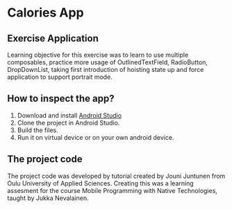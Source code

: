 # Calories App

## Exercise Application
Learning objective for this exercise was to learn to use multiple composables, practice more usage of OutlinedTextField, RadioButton, DropDownList, taking first introduction of hoisting state up and force application to support portrait mode.

## How to inspect the app?
1. Download and install [Android Studio](https://developer.android.com/studio)
2. Clone the project in Android Studio.
4. Build the files.
5. Run it on virtual device or on your own android device.

## The project code
The project code was developed by tutorial created by Jouni Juntunen from Oulu University of Applied Sciences. Creating this was a learning assesment for the course Mobile Programming with Native Technologies, taught by Jukka Nevalainen.
